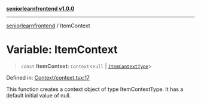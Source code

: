 [**seniorlearnfrontend v1.0.0**](../README.md)

***

[seniorlearnfrontend](../README.md) / ItemContext

# Variable: ItemContext

> `const` **ItemContext**: `Context`\<`null` \| [`ItemContextType`](../type-aliases/ItemContextType.md)\>

Defined in: [Context/context.tsx:17](https://github.com/SeniorLearnSSJ/SLearnMobAppsFrontend/blob/e7fab732a0ff1bf0dfc0d090a0055a951040816f/Context/context.tsx#L17)

This function creates a context object of type ItemContextType.  It has a default initial value of null.
